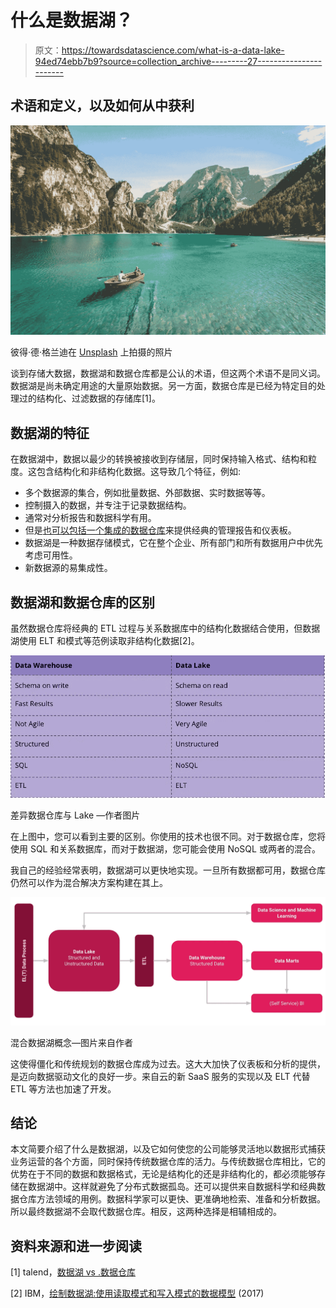 # 什么是数据湖？

> 原文：<https://towardsdatascience.com/what-is-a-data-lake-94ed74ebb7b9?source=collection_archive---------27----------------------->

## 术语和定义，以及如何从中获利

![](img/8466349abcef05a091d83a96d7e6c229.png)

彼得·德·格兰迪在 [Unsplash](https://unsplash.com/s/photos/lake?utm_source=unsplash&utm_medium=referral&utm_content=creditCopyText) 上拍摄的照片

谈到存储大数据，数据湖和数据仓库都是公认的术语，但这两个术语不是同义词。数据湖是尚未确定用途的大量原始数据。另一方面，数据仓库是已经为特定目的处理过的结构化、过滤数据的存储库[1]。

## 数据湖的特征

在数据湖中，数据以最少的转换被接收到存储层，同时保持输入格式、结构和粒度。这包含结构化和非结构化数据。这导致几个特征，例如:

*   多个数据源的集合，例如批量数据、外部数据、实时数据等等。
*   控制摄入的数据，并专注于记录数据结构。
*   通常对分析报告和数据科学有用。
*   但是[也可以包括一个集成的数据仓库](/what-is-a-hybrid-data-lake-b7ef2c3cce0c)来提供经典的管理报告和仪表板。
*   数据湖是一种数据存储模式，它在整个企业、所有部门和所有数据用户中优先考虑可用性。
*   新数据源的易集成性。

## 数据湖和数据仓库的区别

虽然数据仓库将经典的 ETL 过程与关系数据库中的结构化数据结合使用，但数据湖使用 ELT 和模式等范例读取非结构化数据[2]。

![](img/5032d92b3ed8896a9e99cbd0ce5d5af2.png)

差异数据仓库与 Lake —作者图片

在上图中，您可以看到主要的区别。你使用的技术也很不同。对于数据仓库，您将使用 SQL 和关系数据库，而对于数据湖，您可能会使用 NoSQL 或两者的混合。

我自己的经验经常表明，数据湖可以更快地实现。一旦所有数据都可用，数据仓库仍然可以作为混合解决方案构建在其上。

![](img/47be7459f97c7eb516e3fddebac42fff.png)

混合数据湖概念—图片来自作者

这使得僵化和传统规划的数据仓库成为过去。这大大加快了仪表板和分析的提供，是迈向数据驱动文化的良好一步。来自云的新 SaaS 服务的实现以及 ELT 代替 ETL 等方法也加速了开发。

## 结论

本文简要介绍了什么是数据湖，以及它如何使您的公司能够灵活地以数据形式捕获业务运营的各个方面，同时保持传统数据仓库的活力。与传统数据仓库相比，它的优势在于不同的数据和数据格式，无论是结构化的还是非结构化的，都必须能够存储在数据湖中。这样就避免了分布式数据孤岛。还可以提供来自数据科学和经典数据仓库方法领域的用例。数据科学家可以更快、更准确地检索、准备和分析数据。所以最终数据湖不会取代数据仓库。相反，这两种选择是相辅相成的。

## 资料来源和进一步阅读

[1] talend，[数据湖 vs .数据仓库](https://www.talend.com/de/resources/data-lake-vs-data-warehouse/)

[2] IBM，[绘制数据湖:使用读取模式和写入模式的数据模型](https://www.ibmbigdatahub.com/blog/charting-data-lake-using-data-models-schema-read-and-schema-write#:~:text=Blogs-,Charting%20the%20data%20lake%3A%20Using%20the%20data%20models%20with%20schema,read%20and%20schema-on-write&text=There%20is%20no%20attempt%20to,-on-read%20data%20stores.) (2017)